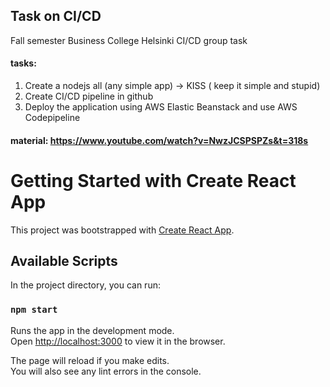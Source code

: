 

## Task on CI/CD
Fall semester Business College Helsinki CI/CD group task


#### tasks: 

1. Create a nodejs all (any simple app) → KISS ( keep it simple and stupid)
2. Create CI/CD pipeline in github
3. Deploy the application using AWS Elastic Beanstack and use AWS Codepipeline 


#### material: https://www.youtube.com/watch?v=NwzJCSPSPZs&t=318s

# Getting Started with Create React App

This project was bootstrapped with [Create React App](https://github.com/facebook/create-react-app).

## Available Scripts

In the project directory, you can run:

### `npm start`

Runs the app in the development mode.\
Open [http://localhost:3000](http://localhost:3000) to view it in the browser.

The page will reload if you make edits.\
You will also see any lint errors in the console.

